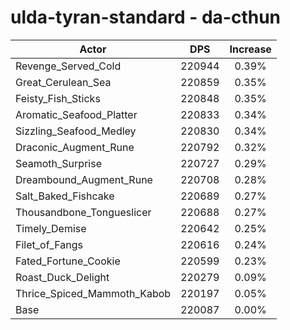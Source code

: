 # ulda-tyran-standard - da-cthun
| Actor | DPS | Increase |
|---|:---:|:---:|
|Revenge_Served_Cold|220944|0.39%|
|Great_Cerulean_Sea|220859|0.35%|
|Feisty_Fish_Sticks|220848|0.35%|
|Aromatic_Seafood_Platter|220833|0.34%|
|Sizzling_Seafood_Medley|220830|0.34%|
|Draconic_Augment_Rune|220792|0.32%|
|Seamoth_Surprise|220727|0.29%|
|Dreambound_Augment_Rune|220708|0.28%|
|Salt_Baked_Fishcake|220689|0.27%|
|Thousandbone_Tongueslicer|220688|0.27%|
|Timely_Demise|220642|0.25%|
|Filet_of_Fangs|220616|0.24%|
|Fated_Fortune_Cookie|220599|0.23%|
|Roast_Duck_Delight|220279|0.09%|
|Thrice_Spiced_Mammoth_Kabob|220197|0.05%|
|Base|220087|0.00%|
